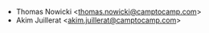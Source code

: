 - Thomas Nowicki \<<thomas.nowicki@camptocamp.com>\>
- Akim Juillerat \<<akim.juillerat@camptocamp.com>\>
